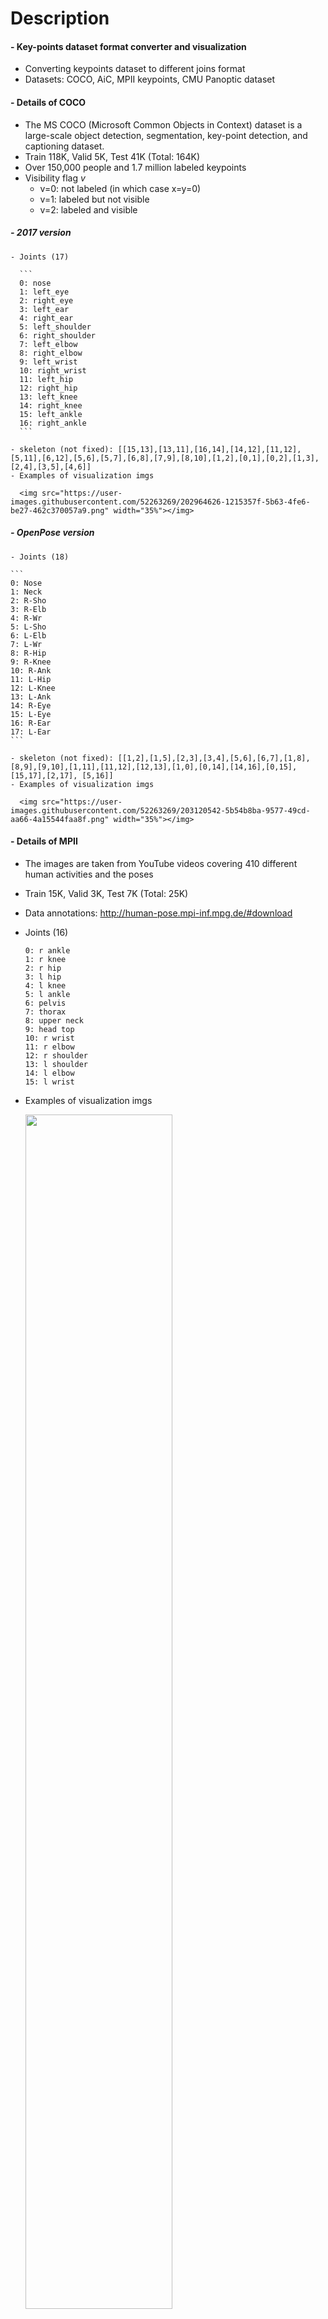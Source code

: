 
Description
=============

#### - Key-points dataset format converter and visualization
  
  - Converting keypoints dataset to different joins format
  - Datasets: COCO, AiC, MPII keypoints, CMU Panoptic dataset

#### - Details of COCO
  
  - The MS COCO (Microsoft Common Objects in Context) dataset is a large-scale object detection, segmentation, key-point detection, and captioning dataset.
  - Train 118K, Valid 5K, Test 41K (Total: 164K) 
  - Over 150,000 people and 1.7 million labeled keypoints
  - Visibility flag *v*
    - v=0: not labeled (in which case x=y=0)
    - v=1: labeled but not visible
    - v=2: labeled and visible
    
##### - 2017 version
    
    - Joints (17)
    
      ```
      0: nose
      1: left_eye
      2: right_eye
      3: left_ear
      4: right_ear
      5: left_shoulder
      6: right_shoulder
      7: left_elbow
      8: right_elbow
      9: left_wrist
      10: right_wrist
      11: left_hip
      12: right_hip
      13: left_knee
      14: right_knee
      15: left_ankle
      16: right_ankle
      ```
    
    - skeleton (not fixed): [[15,13],[13,11],[16,14],[14,12],[11,12],[5,11],[6,12],[5,6],[5,7],[6,8],[7,9],[8,10],[1,2],[0,1],[0,2],[1,3],[2,4],[3,5],[4,6]]
    - Examples of visualization imgs

      <img src="https://user-images.githubusercontent.com/52263269/202964626-1215357f-5b63-4fe6-be27-462c370057a9.png" width="35%"></img>
 
##### - OpenPose version
    - Joints (18)
    
    ```
    0: Nose
    1: Neck
    2: R-Sho
    3: R-Elb
    4: R-Wr
    5: L-Sho
    6: L-Elb
    7: L-Wr
    8: R-Hip
    9: R-Knee
    10: R-Ank
    11: L-Hip
    12: L-Knee
    13: L-Ank
    14: R-Eye
    15: L-Eye
    16: R-Ear
    17: L-Ear
    ```
    
    - skeleton (not fixed): [[1,2],[1,5],[2,3],[3,4],[5,6],[6,7],[1,8],[8,9],[9,10],[1,11],[11,12],[12,13],[1,0],[0,14],[14,16],[0,15],[15,17],[2,17], [5,16]]    
    - Examples of visualization imgs
 
      <img src="https://user-images.githubusercontent.com/52263269/203120542-5b54b8ba-9577-49cd-aa66-4a15544faa8f.png" width="35%"></img>

#### - Details of MPII
  - The images are taken from YouTube videos covering 410 different human activities and the poses
  - Train 15K, Valid 3K, Test 7K (Total: 25K)
  - Data annotations: http://human-pose.mpi-inf.mpg.de/#download
  - Joints (16)
    
    ```
    0: r ankle
    1: r knee
    2: r hip
    3: l hip
    4: l knee
    5: l ankle
    6: pelvis
    7: thorax 
    8: upper neck
    9: head top
    10: r wrist
    11: r elbow
    12: r shoulder
    13: l shoulder
    14: l elbow
    15: l wrist
    ```
    
  - Examples of visualization imgs
  
    <img src="https://user-images.githubusercontent.com/52263269/202661901-41e34c4d-5dca-48e2-8885-4711c19f1d66.png" width="70%"></img>

#### - Details of CMU Panoptic (Projected 2D keypoints from 3D keypoints)
  
##### - COCO19 keypoints version
    - Joints (19)

    ```
    0: Neck
    1: Nose
    2: BodyCenter (center of hips)
    3: lShoulder
    4: lElbow
    5: lWrist,
    6: lHip
    7: lKnee
    8: lAnkle
    9: rShoulder
    10: rElbow
    11: rWrist
    12: rHip
    13: rKnee
    14: rAnkle
    15: lEye
    16: lEar
    17: rEye
    18: rEar
    ```
      
    - skeleton (not fixed): [[0,1],[0,3],[3,4],[4,5],[0,2],[2,6],[6,7],[7,8],[2,12],[12,13],[13,14],[0,9],[9,10],[10,11]]
    - Examples of visualization imgs
    
      <img src="https://user-images.githubusercontent.com/52263269/202973034-14198c77-ced2-4ad8-8d66-4393f9e03c25.png" width="70%"></img>

Contents
=============
#### - Key-points dataset format converter

#### - Visualization of keypoints

Datasets
=============

#### - MMPOSE documents of keypoints

[https://mmpose.readthedocs.io/en/latest/tasks/2d_body_keypoint.html](https://mmpose.readthedocs.io/en/latest/tasks/2d_body_keypoint.html)

#### - COC0 keypoints dataset

[https://cocodataset.org/#home](https://cocodataset.org/#home)

[https://paperswithcode.com/dataset/coco](https://paperswithcode.com/dataset/coco)

#### - AiC (Attributes in Crowd) keypoints dataset

https://github.com/fabbrimatteo/AiC-Dataset

#### - MPII keypoints dataset

http://human-pose.mpi-inf.mpg.de/#download

https://paperswithcode.com/dataset/mpii

#### - CMU Panoptic

https://www.cs.cmu.edu/~hanbyulj/panoptic-studio/

https://github.com/CMU-Perceptual-Computing-Lab/panoptic-toolbox

Author
=============

#### - LinkedIn: https://www.linkedin.com/in/taeyong-kong-016bb2154

#### - Blog URL: https://blog.naver.com/qbxlvnf11

#### - Email: qbxlvnf11@google.com, qbxlvnf11@naver.com

